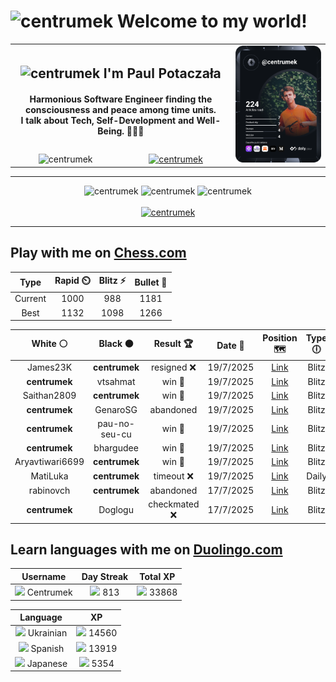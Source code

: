 <h1>
  <img
    src="https://emojis.slackmojis.com/emojis/images/1531849430/4246/blob-sunglasses.gif"
    width="30"
    alt="centrumek"
  />
  Welcome to my world!
</h1>

<table>
  <tbody>
    <tr>
      <td align="center" width="70%" colspan="2">
        <h2>
          <img
            src="https://raw.githubusercontent.com/MartinHeinz/MartinHeinz/master/wave.gif"
            width="30px"
            alt="centrumek"
          />
          I'm Paul Potaczała
        </h2>
        <h4>
          Harmonious Software Engineer finding the consciousness and peace among time units.
          <br/>
          I talk about Tech, Self-Development and Well-Being. 🌿🧘🚀
        </h4>
      </td>
      <td width="30%" rowspan="2">
        <a href="https://app.daily.dev/centrumek">
          <img
            src="./devcard.svg"
            alt="centrumek"
          />
        </a>
      </td>
    </tr>
    <tr align="center">
      <td>
        <img
          src="https://komarev.com/ghpvc/?username=centrumek&label=visitors&color=0e75b6&style=flat"
          alt="centrumek"
        >
      </td>
      <td>
        <a href="https://stackoverflow.com/users/14496012/centrumek">
          <img
            src="https://stackoverflow.com/users/flair/14496012.png?theme=dark"
            alt="centrumek"
          >
        </a>
      </td>
    </tr>
  </tbody>
</table>

---
<div align="center">
  <img 
    src="https://github-readme-stats.vercel.app/api?username=centrumek&show_icons=true&count_private=true&theme=dark&hide_border=true&hide=issues,contribs&bg_color=00000000"
    alt="centrumek"
  />
  <img
    src="https://github-readme-stats.vercel.app/api/top-langs/?username=centrumek&layout=compact&hide_border=true&theme=dark&bg_color=00000000&langs_count=6&exclude_repo=air-statistic-app"
    alt="centrumek"
  />
  <img 
    src="https://github-readme-streak-stats.herokuapp.com?user=centrumek&theme=dark&hide_border=true&background=FFFFFF00"
    alt="centrumek"
  />
  <br/>
  <br/>
  <a href="https://www.buymeacoffee.com/centrumek">
    <img
      src="https://cdn.buymeacoffee.com/buttons/v2/default-orange.png"
      height="50"
      width="210"
      alt="centrumek"
    />
  </a>
</div>

---

## Play with me on [Chess.com](https://www.chess.com/member/centrumek)

<div align="center">
<!--START_SECTION:chessStats-->
<!-- Automatically generated with https://github.com/Balastrong/chess-stats-action -->

| Type | Rapid ⏲️ | Blitz ⚡ | Bullet 🔫 |
|:---:|:---:|:---:|:---:|
| Current | 1000 | 988 | 1181 |
| Best | 1132 | 1098 | 1266 |

| White ⚪ | Black ⚫ | Result 🏆 | Date 📅 | Position 🗺️ | Type 🕕 |
|:---:|:---:|:---:|:---:|:---:|:---:|
| James23K | **centrumek** | resigned ❌ | 19/7/2025 | <a href="http://www.ee.unb.ca/cgi-bin/tervo/fen.pl?select=1k6/1p4pp/3N1r2/2P5/1pB5/6P1/1P4KP/R6R b - - 0 27">Link</a> | Blitz |
| **centrumek** | vtsahmat | win 🥇 | 19/7/2025 | <a href="http://www.ee.unb.ca/cgi-bin/tervo/fen.pl?select=8/6pp/6k1/3Q4/2nP2P1/2P5/Kp6/8 b - - 0 38">Link</a> | Blitz |
| Saithan2809 | **centrumek** | win 🥇 | 19/7/2025 | <a href="http://www.ee.unb.ca/cgi-bin/tervo/fen.pl?select=1Q6/8/k3r1p1/4B3/8/8/1KP5/8 w - - 1 48">Link</a> | Blitz |
| **centrumek** | GenaroSG | abandoned  | 19/7/2025 | <a href="http://www.ee.unb.ca/cgi-bin/tervo/fen.pl?select=8/5rpp/1k6/p4p2/2P5/P4P2/6PP/2K5 w - - 1 33">Link</a> | Blitz |
| **centrumek** | pau-no-seu-cu | win 🥇 | 19/7/2025 | <a href="http://www.ee.unb.ca/cgi-bin/tervo/fen.pl?select=2k2r2/2p5/p1p1p3/4N1pp/1P3p2/P4Kb1/2P5/5RB1 b - - 1 31">Link</a> | Blitz |
| **centrumek** | bhargudee | win 🥇 | 19/7/2025 | <a href="http://www.ee.unb.ca/cgi-bin/tervo/fen.pl?select=1Q6/8/8/7Q/5p2/5P2/5K1k/8 b - - 4 51">Link</a> | Blitz |
| Aryavtiwari6699 | **centrumek** | win 🥇 | 19/7/2025 | <a href="http://www.ee.unb.ca/cgi-bin/tervo/fen.pl?select=2k1r3/pp3pp1/3p4/2pP4/2P3P1/3Q4/PP3q1r/R5K1 w - - 2 29">Link</a> | Blitz |
| MatiLuka | **centrumek** | timeout ❌ | 19/7/2025 | <a href="http://www.ee.unb.ca/cgi-bin/tervo/fen.pl?select=r4b1r/2k2ppp/3p1n2/4n3/ppP1P3/3P3P/1PB3P1/RNBR2K1 b - - 1 18">Link</a> | Daily |
| rabinovch | **centrumek** | abandoned  | 17/7/2025 | <a href="http://www.ee.unb.ca/cgi-bin/tervo/fen.pl?select=1b6/6k1/5p1p/6p1/8/1P2P3/1PP2PPP/2KR4 b - - 1 25">Link</a> | Blitz |
| **centrumek** | Doglogu | checkmated ❌ | 17/7/2025 | <a href="http://www.ee.unb.ca/cgi-bin/tervo/fen.pl?select=2rq2k1/pR2Kppp/8/6P1/P3p2P/4P3/5P2/8 w - - 5 35">Link</a> | Blitz |

<!--END_SECTION:chessStats-->
</div>

## Learn languages with me on [Duolingo.com](https://www.duolingo.com/profile/Centrumek)

<div align="center">
<!--START_SECTION:duolingoStats-->
<!-- Automatically generated with https://github.com/centrumek/duolingo-readme-stats-->

| Username | Day Streak | Total XP |
|:---:|:---:|:---:|
| <img src="https://raw.githubusercontent.com/centrumek/duolingo-readme-stats/main/assets/duolingo.png" height="12"> Centrumek | <img src="https://raw.githubusercontent.com/centrumek/duolingo-readme-stats/main/assets/streakinactive.svg" height="12"> 813 | <img src="https://raw.githubusercontent.com/centrumek/duolingo-readme-stats/main/assets/xp.svg" height="12"> 33868 | <img src="https://raw.githubusercontent.com/centrumek/duolingo-readme-stats/main/assets/xp.svg" height="12"> 0 |

| Language | XP |
|:---:|:---:|
| <img src="https://raw.githubusercontent.com/centrumek/duolingo-readme-stats/main/assets/langs/ukrainian.svg" height="12"> Ukrainian | <img src="https://raw.githubusercontent.com/centrumek/duolingo-readme-stats/main/assets/xp.svg" height="12"> 14560 |
| <img src="https://raw.githubusercontent.com/centrumek/duolingo-readme-stats/main/assets/langs/spanish.svg" height="12"> Spanish | <img src="https://raw.githubusercontent.com/centrumek/duolingo-readme-stats/main/assets/xp.svg" height="12"> 13919 |
| <img src="https://raw.githubusercontent.com/centrumek/duolingo-readme-stats/main/assets/langs/japanese.svg" height="12"> Japanese | <img src="https://raw.githubusercontent.com/centrumek/duolingo-readme-stats/main/assets/xp.svg" height="12"> 5354 |

<!--END_SECTION:duolingoStats-->
</div>
<!--
**centrumek/centrumek** is a ✨ _special_ ✨ repository because its `README.md` (this file) appears on your GitHub profile.

Here are some ideas to get you started:

- 🔭 I’m currently working on ...
- 🌱 I’m currently learning ...
- 👯 I’m looking to collaborate on ...
- 🤔 I’m looking for help with ...
- 💬 Ask me about ...
- 📫 How to reach me: ...
- 😄 Pronouns: ...
- ⚡ Fun fact: ...
-->
